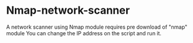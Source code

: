 # Nmap-network-scanner
A network scanner using Nmap module
requires pre download of "nmap" module
You can change the IP address on the script and run it.
